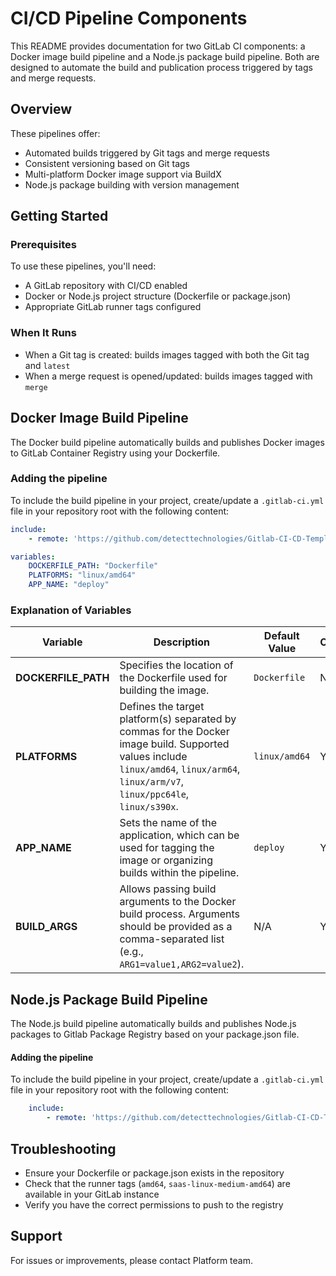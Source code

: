# CI/CD Pipeline Components

This README provides documentation for two GitLab CI components: a Docker image build pipeline and a Node.js package build pipeline. Both are designed to automate the build and publication process triggered by tags and merge requests.

## Overview

These pipelines offer:
- Automated builds triggered by Git tags and merge requests
- Consistent versioning based on Git tags
- Multi-platform Docker image support via BuildX
- Node.js package building with version management

## Getting Started

### Prerequisites

To use these pipelines, you'll need:
- A GitLab repository with CI/CD enabled
- Docker or Node.js project structure (Dockerfile or package.json)
- Appropriate GitLab runner tags configured

### When It Runs

- When a Git tag is created: builds images tagged with both the Git tag and `latest`
- When a merge request is opened/updated: builds images tagged with `merge`

## Docker Image Build Pipeline

The Docker build pipeline automatically builds and publishes Docker images to GitLab Container Registry using your Dockerfile.

### Adding the pipeline

To include the build pipeline in your project, create/update a `.gitlab-ci.yml` file in your repository root with the following content:

```yaml
include:
    - remote: 'https://github.com/detecttechnologies/Gitlab-CI-CD-Templates/raw/main/build/docker.gitlab-ci.yml'

variables:
    DOCKERFILE_PATH: "Dockerfile"
    PLATFORMS: "linux/amd64"
    APP_NAME: "deploy"
```

### Explanation of Variables

| Variable         | Description                                                                 | Default Value   | Optional |
|-----------------|-----------------------------------------------------------------------------|---------------|----------|
| **DOCKERFILE_PATH** | Specifies the location of the Dockerfile used for building the image. | `Dockerfile`  | No       |
| **PLATFORMS**    | Defines the target platform(s) separated by commas for the Docker image build. Supported values include `linux/amd64`, `linux/arm64`, `linux/arm/v7`, `linux/ppc64le`, `linux/s390x`. | `linux/amd64` | Yes      |
| **APP_NAME**     | Sets the name of the application, which can be used for tagging the image or organizing builds within the pipeline. | `deploy`      | Yes      |
| **BUILD_ARGS**   | Allows passing build arguments to the Docker build process. Arguments should be provided as a comma-separated list (e.g., `ARG1=value1,ARG2=value2`). | N/A           | Yes      |


## Node.js Package Build Pipeline

The Node.js build pipeline automatically builds and publishes Node.js packages to Gitlab Package Registry based on your package.json file.

#### Adding the pipeline

To include the build pipeline in your project, create/update a `.gitlab-ci.yml` file in your repository root with the following content:

```yaml
    include:
        - remote: 'https://github.com/detecttechnologies/Gitlab-CI-CD-Templates/raw/main/build/npm.gitlab-ci.yml'
```

## Troubleshooting

- Ensure your Dockerfile or package.json exists in the repository
- Check that the runner tags (`amd64`, `saas-linux-medium-amd64`) are available in your GitLab instance
- Verify you have the correct permissions to push to the registry

## Support

For issues or improvements, please contact Platform team.